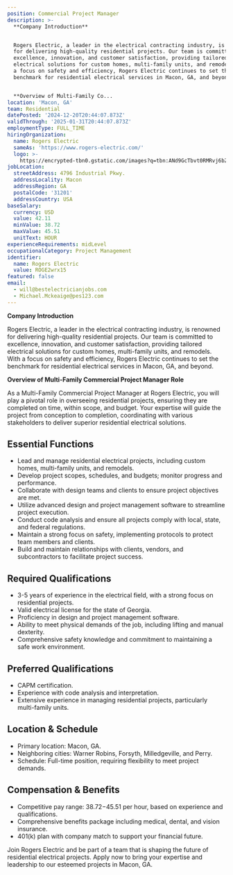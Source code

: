 ```yaml
---
position: Commercial Project Manager
description: >-
  **Company Introduction**


  Rogers Electric, a leader in the electrical contracting industry, is renowned
  for delivering high-quality residential projects. Our team is committed to
  excellence, innovation, and customer satisfaction, providing tailored
  electrical solutions for custom homes, multi-family units, and remodels. With
  a focus on safety and efficiency, Rogers Electric continues to set the
  benchmark for residential electrical services in Macon, GA, and beyond.


  **Overview of Multi-Family Co...
location: 'Macon, GA'
team: Residential
datePosted: '2024-12-20T20:44:07.873Z'
validThrough: '2025-01-31T20:44:07.873Z'
employmentType: FULL_TIME
hiringOrganization:
  name: Rogers Electric
  sameAs: 'https://www.rogers-electric.com/'
  logo: >-
    https://encrypted-tbn0.gstatic.com/images?q=tbn:ANd9GcTbvt0RMRvj6bZdL81Q6HJeRVl_qflQIGgp9w&s
jobLocation:
  streetAddress: 4796 Industrial Pkwy.
  addressLocality: Macon
  addressRegion: GA
  postalCode: '31201'
  addressCountry: USA
baseSalary:
  currency: USD
  value: 42.11
  minValue: 38.72
  maxValue: 45.51
  unitText: HOUR
experienceRequirements: midLevel
occupationalCategory: Project Management
identifier:
  name: Rogers Electric
  value: ROGE2wrx15
featured: false
email:
  - will@bestelectricianjobs.com
  - Michael.Mckeaige@pes123.com
---
```




**Company Introduction**

Rogers Electric, a leader in the electrical contracting industry, is renowned for delivering high-quality residential projects. Our team is committed to excellence, innovation, and customer satisfaction, providing tailored electrical solutions for custom homes, multi-family units, and remodels. With a focus on safety and efficiency, Rogers Electric continues to set the benchmark for residential electrical services in Macon, GA, and beyond.

**Overview of Multi-Family Commercial Project Manager Role**

As a Multi-Family Commercial Project Manager at Rogers Electric, you will play a pivotal role in overseeing residential projects, ensuring they are completed on time, within scope, and budget. Your expertise will guide the project from conception to completion, coordinating with various stakeholders to deliver superior residential electrical solutions.

## Essential Functions

- Lead and manage residential electrical projects, including custom homes, multi-family units, and remodels.
- Develop project scopes, schedules, and budgets; monitor progress and performance.
- Collaborate with design teams and clients to ensure project objectives are met.
- Utilize advanced design and project management software to streamline project execution.
- Conduct code analysis and ensure all projects comply with local, state, and federal regulations.
- Maintain a strong focus on safety, implementing protocols to protect team members and clients.
- Build and maintain relationships with clients, vendors, and subcontractors to facilitate project success.

## Required Qualifications

- 3-5 years of experience in the electrical field, with a strong focus on residential projects.
- Valid electrical license for the state of Georgia.
- Proficiency in design and project management software.
- Ability to meet physical demands of the job, including lifting and manual dexterity.
- Comprehensive safety knowledge and commitment to maintaining a safe work environment.

## Preferred Qualifications

- CAPM certification.
- Experience with code analysis and interpretation.
- Extensive experience in managing residential projects, particularly multi-family units.

## Location & Schedule

- Primary location: Macon, GA.
- Neighboring cities: Warner Robins, Forsyth, Milledgeville, and Perry.
- Schedule: Full-time position, requiring flexibility to meet project demands.

## Compensation & Benefits

- Competitive pay range: $38.72-$45.51 per hour, based on experience and qualifications.
- Comprehensive benefits package including medical, dental, and vision insurance.
- 401(k) plan with company match to support your financial future.

Join Rogers Electric and be part of a team that is shaping the future of residential electrical projects. Apply now to bring your expertise and leadership to our esteemed projects in Macon, GA.